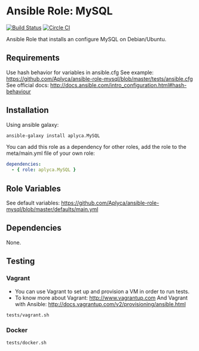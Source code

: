 # Ansible Role: MySQL

[![Build Status](https://travis-ci.org/Aplyca/ansible-role-mysql.svg?branch=master)](https://travis-ci.org/Aplyca/ansible-role-mysql)
[![Circle CI](https://circleci.com/gh/Aplyca/ansible-role-mysql.svg?style=svg)](https://circleci.com/gh/Aplyca/ansible-role-mysql)

Ansible Role that installs an configure MySQL on Debian/Ubuntu.

## Requirements

Use hash behavior for variables in ansible.cfg
See example: https://github.com/Aplyca/ansible-role-mysql/blob/master/tests/ansible.cfg
See official docs: http://docs.ansible.com/intro_configuration.html#hash-behaviour

## Installation

Using ansible galaxy:
```bash
ansible-galaxy install aplyca.MySQL
```
You can add this role as a dependency for other roles, add the role to the meta/main.yml file of your own role:
```yaml
dependencies:
  - { role: aplyca.MySQL }
```

## Role Variables

See default variables: https://github.com/Aplyca/ansible-role-mysql/blob/master/defaults/main.yml

## Dependencies

None.

## Testing

### Vagrant
* You can use Vagrant to set up and provision a VM in order to run tests.
* To know more about Vagrant: http://www.vagrantup.com
  And Vagrant with Ansible: http://docs.vagrantup.com/v2/provisioning/ansible.html

```bash
tests/vagrant.sh
```
### Docker

```bash
tests/docker.sh
```